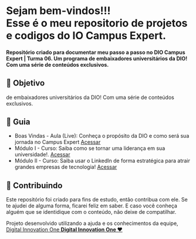 <!--
# Campus_Expert_DIO-
Repositório criado para documentar meu passo a passo no DIO Campus Expert | Turma 06. Um programa de embaixadores universitários da DIO! Com uma série de conteúdos exclusivos.
-->


<h1> Sejam bem-vindos!!! </br>
 Esse é o meu repositorio de projetos e codigos do IO Campus Expert. </h1>

<h4> Repositório criado para documentar meu passo a passo no DIO Campus Expert | Turma 06. Um programa de embaixadores universitários da DIO! Com uma série de conteúdos exclusivos. </h4>

<h2> 🎯 Objetivo </h2>
 de embaixadores universitários da DIO! Com uma série de conteúdos exclusivos.

<h2 dir="auto"> 🚦 Guia </h2>
<ul dir="auto">
<li> Boas Vindas - Aula (Live): Conheça o propósito da DIO e como será sua jornada no Campus Expert <a href="https://"> Acessar </a></li>
<li> Módulo I - Curso: Saiba como se tornar uma liderança em sua universidade!. <a href="https://"> Acessar </a></li>
<li> Módulo II - Curso: Saiba usar o LinkedIn de forma estratégica para atrair grandes empresas de tecnologia! <a href="https://"> Acessar </a></li>

</ul>


<h2 dir="auto"> 🤝 Contribuindo </h2>
<p dir="auto">
 Este repositório foi criado para fins de estudo, então contribua com ele. Se te ajudei de alguma forma, ficarei feliz em
saber. E caso você conheça alguém que se identidique com o conteúdo, não deixe de compatilhar.
</p>

<p dir="auto"> 
 Projeto desenvolvido utilizando a ajuda e os conhecimentos da equipe, 
 <a href=" https://www.dio.me/ "> Digital Innovation One <a href=" https://www.dio.me/"> 
 <strong>  Digital Innovation One ❤️ </strong> </a>
</p>
  
